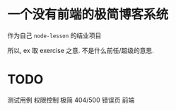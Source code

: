 # 一个没有前端的极简博客系统

作为自己 `node-lesson` 的结业项目

所以, ex 取 exercise 之意. 不是什么前任/超级的意思.


# TODO
测试用例
权限控制
极简 404/500 错误页
前端

